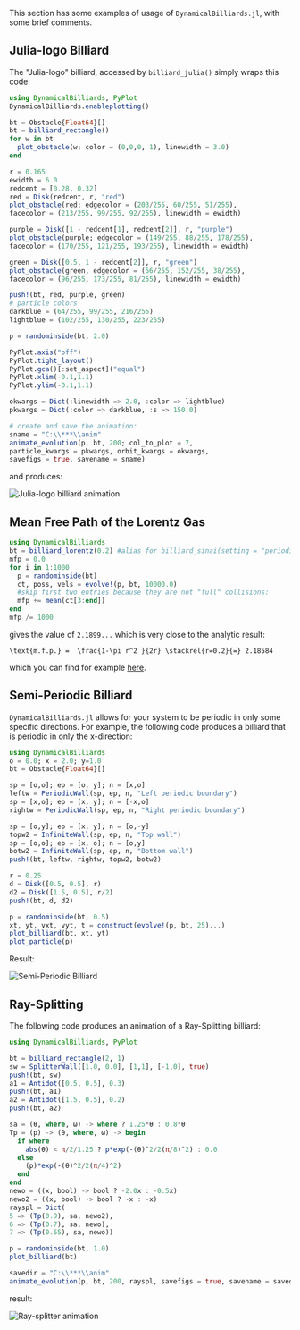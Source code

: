 This section has some examples of usage of `DynamicalBilliards.jl`, with some brief
comments.

## Julia-logo Billiard
The "Julia-logo" billiard, accessed by `billiard_julia()` simply wraps this code:
```julia
using DynamicalBilliards, PyPlot
DynamicalBilliards.enableplotting()

bt = Obstacle{Float64}[]
bt = billiard_rectangle()
for w in bt
  plot_obstacle(w; color = (0,0,0, 1), linewidth = 3.0)
end

r = 0.165
ewidth = 6.0
redcent = [0.28, 0.32]
red = Disk(redcent, r, "red")
plot_obstacle(red; edgecolor = (203/255, 60/255, 51/255),
facecolor = (213/255, 99/255, 92/255), linewidth = ewidth)

purple = Disk([1 - redcent[1], redcent[2]], r, "purple")
plot_obstacle(purple; edgecolor = (149/255, 88/255, 178/255),
facecolor = (170/255, 121/255, 193/255), linewidth = ewidth)

green = Disk([0.5, 1 - redcent[2]], r, "green")
plot_obstacle(green, edgecolor = (56/255, 152/255, 38/255),
facecolor = (96/255, 173/255, 81/255), linewidth = ewidth)

push!(bt, red, purple, green)
# particle colors
darkblue = (64/255, 99/255, 216/255)
lightblue = (102/255, 130/255, 223/255)

p = randominside(bt, 2.0)

PyPlot.axis("off")
PyPlot.tight_layout()
PyPlot.gca()[:set_aspect]("equal")
PyPlot.xlim(-0.1,1.1)
PyPlot.ylim(-0.1,1.1)

okwargs = Dict(:linewidth => 2.0, :color => lightblue)
pkwargs = Dict(:color => darkblue, :s => 150.0)

# create and save the animation:
sname = "C:\\***\\anim"
animate_evolution(p, bt, 200; col_to_plot = 7,
particle_kwargs = pkwargs, orbit_kwargs = okwargs,
savefigs = true, savename = sname)
```
and produces:

![Julia-logo billiard animation](http://i.imgur.com/EtKof48.gif)


## Mean Free Path of the Lorentz Gas
```julia
using DynamicalBilliards
bt = billiard_lorentz(0.2) #alias for billiard_sinai(setting = "periodic")
mfp = 0.0
for i in 1:1000
  p = randominside(bt)
  ct, poss, vels = evolve!(p, bt, 10000.0)
  #skip first two entries because they are not "full" collisions:
  mfp += mean(ct[3:end])
end
mfp /= 1000
```
gives the value of `2.1899...` which is very close to the analytic result:

``\text{m.f.p.} =  \frac{1-\pi r^2 }{2r} \stackrel{r=0.2}{=} 2.18584 ``

which you can find for example [here](http://www.cmls.polytechnique.fr/perso/golse/Surveys/FGIcmp03.pdf).

## Semi-Periodic Billiard
`DynamicalBilliards.jl` allows for your system to be periodic in only some specific
directions. For example, the following code produces a billiard that is periodic
in only the x-direction:

```julia
using DynamicalBilliards
o = 0.0; x = 2.0; y=1.0
bt = Obstacle{Float64}[]

sp = [o,o]; ep = [o, y]; n = [x,o]
leftw = PeriodicWall(sp, ep, n, "Left periodic boundary")
sp = [x,o]; ep = [x, y]; n = [-x,o]
rightw = PeriodicWall(sp, ep, n, "Right periodic boundary")

sp = [o,y]; ep = [x, y]; n = [o,-y]
topw2 = InfiniteWall(sp, ep, n, "Top wall")
sp = [o,o]; ep = [x, o]; n = [o,y]
botw2 = InfiniteWall(sp, ep, n, "Bottom wall")
push!(bt, leftw, rightw, topw2, botw2)

r = 0.25
d = Disk([0.5, 0.5], r)
d2 = Disk([1.5, 0.5], r/2)
push!(bt, d, d2)

p = randominside(bt, 0.5)
xt, yt, vxt, vyt, t = construct(evolve!(p, bt, 25)...)
plot_billiard(bt, xt, yt)
plot_particle(p)
```
Result:

![Semi-Periodic Billiard](http://i.imgur.com/Dbxmq8y.png)

## Ray-Splitting
The following code produces an animation of a Ray-Splitting billiard:
```julia
using DynamicalBilliards, PyPlot

bt = billiard_rectangle(2, 1)
sw = SplitterWall([1.0, 0.0], [1,1], [-1,0], true)
push!(bt, sw)
a1 = Antidot([0.5, 0.5], 0.3)
push!(bt, a1)
a2 = Antidot([1.5, 0.5], 0.2)
push!(bt, a2)

sa = (θ, where, ω) -> where ? 1.25*θ : 0.8*θ
Tp = (p) -> (θ, where, ω) -> begin
  if where
    abs(θ) < π/2/1.25 ? p*exp(-(θ)^2/2(π/8)^2) : 0.0
  else
    (p)*exp(-(θ)^2/2(π/4)^2)
  end
end
newo = ((x, bool) -> bool ? -2.0x : -0.5x)
newo2 = ((x, bool) -> bool ? -x : -x)
rayspl = Dict(
5 => (Tp(0.9), sa, newo2),
6 => (Tp(0.7), sa, newo),
7 => (Tp(0.65), sa, newo))

p = randominside(bt, 1.0)
plot_billiard(bt)

savedir = "C:\\***\\anim"
animate_evolution(p, bt, 200, rayspl, savefigs = true, savename = savedir)
```
result:

![Ray-splitter animation](http://i.imgur.com/89s0fon.gif)
